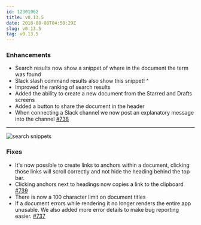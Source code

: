 ```yaml
---
id: 12301962
title: v0.13.5
date: 2018-08-08T04:50:29Z
slug: v0.13.5
tag: v0.13.5
---
```

    
### Enhancements

- Search results now show a snippet of where in the document the term was found
- Slack slash command results also show this snippet! ^
- Improved the ranking of search results
- Added the ability to create a new document from the Starred and Drafts screens
- Added a button to share the document in the header
- When connecting a Slack channel we now post an explanatory message into the channel [#738](https://github.com/outline/outline/pull/738)

---

![search snippets](https://user-images.githubusercontent.com/380914/43816984-1e82524c-9a8c-11e8-9eb9-845bbcac0d4f.png)



### Fixes

- It's now possible to create links to anchors within a document, clicking those links will scroll correctly and not hide the heading behind the top bar.
- Clicking anchors next to headings now copies a link to the clipboard [#739](https://github.com/outline/outline/issues/739)
- There is now a 100 character limit on document titles
- If a document errors while rendering it no longer renders the entire app unusable. We also added more error details to make bug reporting easier. [#737](https://github.com/outline/outline/pull/737)

      